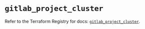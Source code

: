 # `gitlab_project_cluster`

Refer to the Terraform Registry for docs: [`gitlab_project_cluster`](https://registry.terraform.io/providers/gitlabhq/gitlab/18.5.0/docs/resources/project_cluster).
